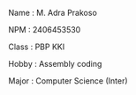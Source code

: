 Name : M. Adra Prakoso

NPM : 2406453530

Class : PBP KKI

Hobby : Assembly coding

Major : Computer Science (Inter)